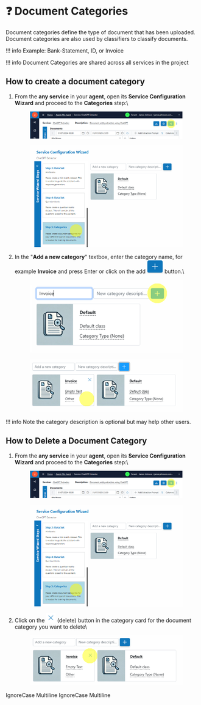 # ❓ Document Categories

Document categories define the type of document that has been uploaded. Document categories are also used by classifiers to classify documents.

!!! info
    Example: Bank-Statement, ID, or Invoice

!!! info
    Document Categories are shared across all services in the project

## How to create a document category

1.  From the **any service** in your **agent**, open its **Service Configuration Wizard** and proceed to the **Categories** step:\


    <div align="left"><figure><img src="../assets/image%20%281%29%20%281%29%20%281%29%20%281%29%20%281%29%20%281%29.png" alt=""><figcaption></figcaption></figure></div>



    <figure><img src="../assets/image%20%282%29%20%281%29%20%281%29%20%281%29%20%281%29%20%281%29.png" alt=""><figcaption></figcaption></figure>
2.  In the "**Add a new category**" textbox, enter the category name, for example **Invoice** and press Enter or click on the add ![](../assets/image%20%284%29%20%281%29%20%281%29%20%281%29%20%281%29.png) button.\


    <div align="left"><figure><img src="../assets/image%20%286%29%20%281%29%20%281%29%20%281%29%20%281%29.png" alt=""><figcaption></figcaption></figure></div>



    <div align="left"><figure><img src="../assets/image%20%288%29%20%281%29%20%281%29%20%281%29%20%281%29.png" alt=""><figcaption></figcaption></figure></div>

!!! info
    Note the category description is optional but may help other users.

## How to Delete a Document Category

1.  From the **any service** in your **agent**, open its **Service Configuration Wizard** and proceed to the **Categories** step:\


    <figure><img src="../assets/image%20%281%29%20%281%29%20%281%29%20%281%29%20%281%29%20%281%29.png" alt=""><figcaption></figcaption></figure>



    <figure><img src="../assets/image%20%282%29%20%281%29%20%281%29%20%281%29%20%281%29%20%281%29.png" alt=""><figcaption></figcaption></figure>
2.  Click on the ![](../assets/image%20%289%29%20%281%29%20%281%29%20%281%29%20%281%29.png) (delete) button in the category card for the document category you want to delete\


    <div align="left"><figure><img src="../assets/image%20%2810%29%20%281%29%20%281%29%20%281%29%20%281%29.png" alt=""><figcaption></figcaption></figure></div>

 IgnoreCase Multiline IgnoreCase Multiline


